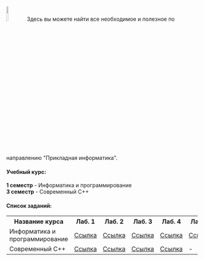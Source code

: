 <img src="https://habrastorage.org/webt/-_/he/gm/-_hegmubirdrb0d42suciiuubmo.png" width="10%" height="10%" alt="">
Здесь вы можете найти все необходимое и полезное по направлению "Прикладная информатика". <br>

#### Учебный курс:

**1 семестр** - Информатика и программирование <br>
**3 семестр** - Современный С++ <br>

#### Список заданий:

<table>
  <tr>
    <th>Название курса</th>
    <th>Лаб. 1</th>
    <th>Лаб. 2</th>
    <th>Лаб. 3</th>
    <th>Лаб. 4</th>
    <th>Лаб. 5</th>
    <th>Лаб. 6</th>
    <th>Материалы</th>
    <th>Вопросы</th>
  </tr>
  <tr>
    <td>Информатика и программирование</td>
    <td><a href="https://github.com/stankin/uits-labs/tree/master/semester-1/lab1" target="_blank">Ссылка</a></td>
    <td><a href="https://github.com/stankin/uits-labs/tree/master/semester-1/lab2" target="_blank">Ссылка</a></td>
    <td><a href="https://github.com/stankin/uits-labs/tree/master/semester-1/lab3" target="_blank">Ссылка</a></td>
    <td><a href="https://github.com/stankin/uits-labs/tree/master/semester-1/lab4" target="_blank">Ссылка</a></td>
    <td><a href="https://github.com/stankin/uits-labs/tree/master/semester-1/lab5" target="_blank">Ссылка</a></td>
    <td><a href="https://github.com/stankin/uits-labs/tree/master/semester-1/lab6" target="_blank">Ссылка</a></td>
    <td><a href="https://github.com/stankin/uits-labs/tree/master/semester-1/seminars" target="_blank">Ссылка</a></td>
    <td><a href="https://github.com/stankin/uits-labs/tree/master/semester-1/questions.md" target="_blank">Ссылка</a></td>
  </tr>
  <tr>
    <td>Современный С++</td>
    <td><a href="https://github.com/stankin/uits-labs/tree/master/semester-3/lab1" target="_blank">Ссылка</a></td>
    <td><a href="https://github.com/stankin/uits-labs/tree/master/semester-3/lab2" target="_blank">Ссылка</a></td>
    <td><a href="https://github.com/stankin/uits-labs/tree/master/semester-3/lab3" target="_blank">Ссылка</a></td>
    <td><a href="https://github.com/stankin/uits-labs/tree/master/semester-3/lab4" target="_blank">Ссылка</a></td>
    <td>-</td>
    <td>-</td>
    <td><a href="https://github.com/stankin/uits-labs/tree/master/semester-3/seminars" target="_blank">Ссылка</a></td>
    <td><a href="https://github.com/stankin/uits-labs/tree/master/semester-3/questions.md" target="_blank">Ссылка</a></td>
  </tr>
</table>
